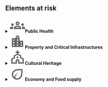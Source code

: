 <h2>Elements at risk</h2>
<details>
	<summary><img src="./icons/human.svg"><space><b>Public Health</b></summary>
	Advanced technologies combining machine learning, satellite data, and remote sensing can generate actionable tools for urban resilience to monitor, predict, and mitigate health risks. 
	<details style="margin-left: 20px;">
		<summary>Quantifying and evaluating the heat-stress hazard variability</summary>
		The aim of this project is the assessment and evaluation of the urban heat island (UHI) effect.
		To address this, a daily mean temperature map has been developed for Tuscany at a fine spatial scale of 100 × 100 m, using machine learning algorithms that integrate remote sensing (satellite) temperature data with urbanization and monitoring station data. 
		A harmonized geocode database has been created by combining Earth Observation (EO) satellite data, ground-monitoring stations, and other spatiotemporal predictors for Tuscany from 2003 to 2022.
		<details  style="margin-left: 40px;">
			<summary>Academic impact</summary> 
			Two-stage approach utilizing machine learning algorithms (gradient-boosted trees). In the first stage, missing moderate-resolution land surface temperature data from MODIS were imputed using spatiotemporal predictors (e.g., solar geometry and topography). In the second stage, spatiotemporal variations in observed ground-based Tmax and Tmin air temperature data were modeled at a 100 × 100 m resolution across Tuscany, incorporating stage-1 MODIS data and a range of variables, including topography, solar geometry, land cover, population, meteorological parameters derived from ERA5-land, and the Normalized Difference Vegetation Index (NDVI).
		</details>
		<details  style="margin-left: 40px;">
			<summary>Social impact</summary> 
			Populations living in cities are particularly vulnerable to non-optimal temperatures, urban areas often experience significantly warmer ambient temperatures compared to surrounding rural regions. As a result of this project, daily maps of Tmax and Tmin for Tuscany for the year 2022 have been produced.
		</details>
		Tuscany use case: <a href="https://unibari.sharepoint.com/:p:/r/sites/CN-HPCspoke5/_layouts/15/Doc2.aspx?action=edit&sourcedoc=%7B4e5e65ba-eeb6-41fd-9e3e-6c578ed76d66%7D&wdOrigin=TEAMS-MAGLEV.teamsSdk_ns.rwc&wdExp=TEAMS-TREATMENT&wdhostclicktime=1738252259565&web=1"  target="_blank">PPT</a><br>
		<span style="color:blue"> Francesco Sera UNIFI </span>
	</details>
	<details  style="margin-left: 20px;">
		<summary>Estimating air pollution concentration in urban areas</summary>
		This project aims at providing cities with the tools to predict and mitigate the health impacts of air pollution, ultimately enhancing overall urban resilience. This research explores the use of satellite data to create a digital twin of cities, offering real-time air quality monitoring and linking pollution levels to specific health outcomes. The intermediate product is an estimator of air pollution concentration using machine learning, XAI, and remote sensing and fine-grained weather reanalysis data. <br>
		<details  style="margin-left: 40px;">
			<summary>Academic Impact</summary> 
			Advances in decadal climate predictability and the performance of regional climate models.
		</details>
		<details  style="margin-left: 40px;">
			<summary>Economic Impact</summary> 
			Healthcare cost saving and identification of hotspots of neurodegenerative and oncologic diseases. Increased life expectancy and quality of life. Avoided cost from prevented environmental degradation.
		</details>
		<details  style="margin-left: 40px;">
			<summary>Social Impact</summary> 
			Addressing UN SDG 3.9 (By 2030, substantially reduce the number of deaths and illnesses from hazardous chemicals and air, water, and soil pollution and contamination) and 11.6 (Reduce the adverse per capita environmental impact of cities, including by paying special attention to air quality).
   		</details>			
		Use case: Italy @1km & @300m <a href="https://unibari.sharepoint.com/:p:/r/sites/CN-HPCspoke5/_layouts/15/Doc2.aspx?action=edit&sourcedoc=%7Bdb552b9e-4d53-4080-827c-86b44c9c4516%7D&wdOrigin=TEAMS-MAGLEV.teamsSdk_ns.rwc&wdExp=TEAMS-TREATMENT&wdhostclicktime=1738252176454&web=1"  target="_blank">PPT</a><br>
		<span style="color:blue"> Roberto Bellotti UNIBA </span><br>
	<small><span style="color:green">model, database &#8226; monitoring, socio-economic-environmental impact</span></small><br>
	</details>
</details>

<details>
	<summary><img src="./icons/building.svg"><space><b>Property and Critical Infrastructures</b></summary>
	<details style="margin-left: 20px;">
		<summary><b>Buildings</b></summary>
		<details style="margin-left: 20px;">
			<summary>Assessing building damage</summary>
			Building damage assessment involves evaluating the potential or actual damage to structures due to various hazards. The combination of hazard and vulnerability models allows for risk assessment, which estimates the expected damage to buildings due to earthquakes.<br>
			<span style="color:blue">Alberto Tofani ENEA </span>
		</details>	
		<details style="margin-left: 20px;">
			<summary>Extracting key features of buildings from satellite data</summary>
			Through deep learning techniques, satellite data can leveraged to extract key features of buildings, including their size, shape, function, and spatial distribution. This enables high-precision assessments of urban structures, supporting a range of applications from urban planning and development to disaster response and energy management. By automating the feature extraction process, the integration of deep learning reduces the time and cost associated with manual mapping, making it possible to analyze large, complex datasets in near real-time.<br>
			<a href="https://unibari.sharepoint.com/:p:/r/sites/CN-HPCspoke5/_layouts/15/Doc2.aspx?action=edit&sourcedoc=%7B1e60f668-b1c4-4ada-b67e-867e8cb78b6f%7D&wdOrigin=TEAMS-MAGLEV.teamsSdk_ns.rwc&wdExp=TEAMS-TREATMENT&wdhostclicktime=1738252388487&web=1" target="_blank">PPT</a><br>
			<span style="color:blue"> Roberto Bellotti UNIBA </span><br>
			<small><span style="color:green"> model, database </span></small>
		</details>
	</details>
	<details style="margin-left: 20px;">
		<summary><b>Coastal shores</b></summary>
		<details style="margin-left: 20px;">
			<summary>Monitoring subsidence or uplifting of coastal shores</summary>
				This project proposes a workflow that effectively outlines the presence of both subsidence and uplifting. These phenomena deserve continuous monitoring, both for environmental and infrastructural purposes. Using persistent interferometry collected from satellites and clustering algorithms we highlight the presence of homogeneous patterns using an  hypothesis testing procedure to evaluate and establish the presence of significant local spatial correlations (the LISA method). The designed workflow ensures the retrieval of homogeneous clusters and a reliable anomaly detection. <br>
				Sibari (CS) and Metaponto (MT) use case: <a href="https://unibari.sharepoint.com/:p:/r/sites/CN-HPCspoke5/_layouts/15/Doc2.aspx?action=edit&sourcedoc=%7B30293f2f-7066-498b-af21-efa262703e53%7D&wdOrigin=TEAMS-MAGLEV.teamsSdk_ns.rwc&wdExp=TEAMS-TREATMENT&wdhostclicktime=1738252108441&web=1" target="_blank">PPT</a><br>
				<span style="color:blue"> Roberto Bellotti UNIBA </span><br>
				<small><span style="color:green"> model  &#8226; landslides &#8226; hazard </span></small>
			</details>
			<details style="margin-left: 20px;">
				<summary>Coastal Evolution Impact</summary>
				case study: <a href="https://unibari.sharepoint.com/:p:/s/CN-HPCspoke5/EYzqpgBewMxNsGASWcfSMYgBBxDX4KnJBBKG8xjbDn0AGQ?e=Genm4U" target="_blank">PPT</a><br>
				<span style="color:blue">Alberto Tofani ENEA </span><br>
				<small><span style="color:green"> model  &#8226 climate change &#8226; vulnerability, socio-economic-environmental impact </span></small>
		</details>
	</details>
	<details style="margin-left: 20px;">
		<summary><b>Roads, bridges and transportation systems</b></summary>
		Transportation systems are essential for industrial production, and economic stability, with bridges and viaducts playing a crucial role in transportation networks. However, aging bridges present a significant challenge for urban resilience, requiring continuous monitoring and proper maintenance to ensure their durability, efficiency, and safety. Effective bridge classification and structural health monitoring are therefore vital for timely interventions, risk mitigation, and long-term preservation.
		<details style="margin-left: 40px;">
			<summary>Classifying bridges</summary>
			BridgesClassification - <a href="https://unibari.sharepoint.com/:p:/s/CN-HPCspoke5/EWaW7G0nvVhCtQzYR8W0I6cBdV1p60eY8C-FJ3EWJt-QXQ?e=H2E5g9" target="_blank">PPT</a><br>
			<span style="color:blue">Alberto Tofani ENEA </span>
		</details>
		<details style="margin-left: 40px;">
			<summary>Monitoring bridges</summary> 
			StrSalus - Bridge monitoring using sensor data to predict and prevent potential structural failures in key infrastructure. 
			<span style="color:blue">Alberto Tofani ENEA</span> <a href="https://unibari.sharepoint.com/:p:/s/CN-HPCspoke5/EWaW7G0nvVhCtQzYR8W0I6cBdV1p60eY8C-FJ3EWJt-QXQ?e=H2E5g9" target="_blank">PPT</a>
		</details>
		<details style="margin-left: 40px;">
			<summary>Model of traffic congestion</summary>
			This project develops numerical models that simulate traffic congestion and evacuation scenarios on road networks. It uses advanced algorithms (like Chebyshev polynomials) to predict and manage traffic flow during emergencies, improving evacuation efficiency in urban areas. <a href="https://unibari.sharepoint.com/:p:/r/sites/CN-HPCspoke5/_layouts/15/Doc2.aspx?action=edit&sourcedoc=%7B0cdd2a6f-743b-4c20-9df4-6c977a84a3a3%7D&wdOrigin=TEAMS-MAGLEV.teamsSdk_ns.rwc&wdExp=TEAMS-TREATMENT&wdhostclicktime=1738251635393&web=1" target="_blank">PPT</a><br>
			<span style="color:blue">Sabrina Francesca Pellegrino POLIBA<span><br>
			<small><span style="color:green"> model &#8226; monitoring, environmental impact</span></small>
		</details>
		<details style="margin-left: 40px;">
			<summary>Resilience of road networks</summary>
		    The overarching objective of this analysis is to deepen our understanding of the road network's resilience amidst various challenges and to devise pragmatic strategies for fortifying its strength and durability. Through meticulous examination and analysis, this study endeavors to contribute to the enhancement of Italy's critical infrastructures, ensuring their capacity to withstand and recover from adversities effectively. It focuses on the national road network in relation to environmental hazards, accounting for the mobility flux between Italian cities. The project includes constructing a high-resolution road network, associating municipalities with the nearest road nodes, and transforming the network into a weighted graph based on ISTAT mobility matrix values. <br>Apulia use case: <a href="https://unibari.sharepoint.com/:p:/r/sites/CN-HPCspoke5/_layouts/15/Doc2.aspx?action=edit&sourcedoc=%7B61c153a7-7d8f-4d39-834e-7e696e498849%7D&wdOrigin=TEAMS-MAGLEV.teamsSdk_ns.rwc&wdExp=TEAMS-TREATMENT&wdhostclicktime=1738251557098&web=1" target="_blank">PPT</a><br>
            <span style="color:blue">Roberto Bellotti UNIBA</span>
		</details>
	</details>
	<details style="margin-left: 20px;">
		<summary><b>Utilities </b></summary>
		Power and water distribution networks ensure the continuous supply of electricity and clean water to households, industries, and critical services. 
		Strengthening their resilience requires enhancing their capacity to withstand disruptions, recover quickly, and minimize service interruptions and economic losses. 
		This can be achieved through real-time monitoring, rapid response strategies, and the integration of distribution network data, mathematical models, and data-driven analytics.
		<details style="margin-left: 40px;"> 
			<summary>Water supply systems</summary>
			QuakeSimFlow - Assessing how water supply systems respond to earthquakes and other natural disasters, ensuring continuous supply in times of crisis. <br><a href="https://unibari.sharepoint.com/:p:/s/CN-HPCspoke5/EdZDr_qgmG9Nl4OMl8m1B4kBXO0-4Aqk21b7Gb9ODtbmNw?e=bhK6qN"" target="_blank">PPT</a> <br> <span style="color:blue">Alberto Tofani ENEA</span> 
		</details>
		<details style="margin-left: 40px;"> 
			<summary>Power distribution networks</summary>
 			recsim - Simulating the repair sequence for large-scale electrical grids, helping Distribution System Operators (DSOs) restore service after failures. This tool optimizes the repair process using mathematical models for parallel scheduling.
      		<a href="https://unibari.sharepoint.com/:p:/r/sites/CN-HPCspoke5/_layouts/15/Doc2.aspx?action=edit&sourcedoc=%7B90ccb117-4f8d-44d2-8c40-8767d0be7441%7D&wdOrigin=TEAMS-MAGLEV.teamsSdk_ns.rwc&wdExp=TEAMS-TREATMENT&wdhostclicktime=1738251725510&web=1" target="_blank">PPT</a> <br> 
			<span style="color:blue">Alberto Tofani ENEA</span>
		</details>
		<details style="margin-left: 40px;"> 
			<summary>Resilience of the Italian National Transmission Grid</summary>
			The project focuses on the resilience of the Italian National Transmission Grid (NTG) managed by TERNA under climate change scenarios. It aims to analyze geotechnical hazards, such as landslides and volumetric collapses, and meteo-climatic extremes, including cyclones and intense rainfall events, that could affect the NTG over the next two to three decades. 
			<details style="margin-left: 60px;">
				<summary>Academic Impact</summary>
				Advances in decadal climate predictability and the performance of regional climate models.
			</details>
			<details style="margin-left: 60px;">
				<summary>Economic Impact</summary> 
				Optimized climate adaptation investments for critical infrastructure. 
			</details>
			<details style="margin-left: 60px;">
				<summary>Social Impact</summary> 
				Secured energy supply for vulnerable communities facing extreme climatic events. 
			</details>
				<span style="color:blue">Alberto Tofani ENEA, Roberto Bellotti UNIBA </span>
			</details>
		</details>
	</details>
</details>

<details>
	<summary><img src="./icons/church.svg"><space><b>Cultural Heritage</b></summary>
	The preservation of historical heritage is essential to protecting cultural and architectural legacy. Advanced techniques like sensor data mining and machine learning can be used to monitor and maintain the structural integrity of historical buildings and infrastructure. By analyzing historical monitoring data, these technologies can predict the structural behavior of a critical historical building, ensuring its long-term stability. <br>
	<details style="margin-left: 20px;">
		<summary>Brunelleschi's Dome</summary>
		Long-term project aimed at monitoring the stability of the monument and predicting its future response to distressing phenomena.
		A first study apply machine learning tools to unveil hidden patterns and correlations that would reveal the structural behaviour of the Dome as a whole and of its main parts. A second study investigates the impact of temperature, humidity and earthquakes on the evolution of the Brunelleschi's Dome cracks and explores the interrelations among neighboring cracks. It also examines the dynamic response of cracks to exogenous thermal shocks. 
  		<details style="margin-left: 40px;">
  			<summary> Academic impact</summary>
			First effort to apply machine learning techniques and time series models (ARIMA, VAR, Impulse Response and Transfer Functions) for SHM 
  		</details>
		<details style="margin-left: 40px;">
			<summary> Economic impact</summary>
			Preventing financial losses associated with structural failures
		</details>
		<details style="margin-left: 40px;">
			<summary> Social impact</summary>
			Scalable monitoring approach to safeguard cultural heritage using rigorous statistical methods.
  		</details>
  		<a href="https://unibari.sharepoint.com/:p:/r/sites/CN-HPCspoke5/_layouts/15/Doc2.aspx?action=edit&sourcedoc=%7B16295ca5-5a64-4920-a908-c7a71646f5c5%7D&wdOrigin=TEAMS-MAGLEV.teamsSdk_ns.rwc&wdExp=TEAMS-TREATMENT&wdhostclicktime=1738251341507&web=1" target="_blank">PPT</a><br>
		<span style="color:blue">Fiammetta Menchetti UNIFI </span></li> 
	</details>
</details>

<details>
	<summary><img src="./icons/crop.svg"><space><b>Economy and Food supply</b></summary>
	<details style="margin-left: 20px;">
		<summary><b>Damage of the agricultural industry</b></summary>
		The sustainable management of land use plays a significant role in urban planning, influencing how land is allocated for residential, commercial, industrial, and recreational purposes. 
		<details style="margin-left: 40px;">
			<summary>Land use land cover change detection</b></summary>
			Researchers are exploring the use of AI to develop automated pipelines for land-use classification, with applications ranging from precision agriculture (e.g., monitoring crop health, such as olives and grapes) to addressing environmental issues like desertification and urbanization. AI-powered tools are being developed to monitor land-use patterns and predict their environmental impacts, helping to guide sustainable development practices.  <br>
			BAT province use case: <a href="https://unibari.sharepoint.com/:p:/r/sites/CN-HPCspoke5/_layouts/15/Doc2.aspx?action=edit&sourcedoc=%7Be3ac1610-975f-4886-b7b0-ed9c77dffe51%7D&wdOrigin=TEAMS-MAGLEV.teamsSdk_ns.rwc&wdExp=TEAMS-TREATMENT&wdhostclicktime=1738251246285&web=1 target="_blank">PPT</a> <br>
			<span style="color:blue">Roberto Bellotti UNIBA </span><br>
			<small><span style="color:green"> model, database  &#8226; exposure</span></small>
		</details>
		<details style="margin-left: 40px;">
			<summary>Crops vs Climatic Variations</b></summary>
			The sensitivity of the agricultural production system to short- and long-term climate variations significantly affects the availability and prices of food resources, raising relevant issues of sustainability and food security. 
			To evaluate the vulnerability of crop yield to short-term climate fluctuations and to determine whether it changes over time, UNIVAQ conducted a statistical analysis focusing on main crops in the Abruzzo region (central Italy), as case studies, such as wheat, olive and grape.<br>
			Abruzzo case study: <a href="https://unibari.sharepoint.com/:p:/s/CN-HPCspoke5/EYO-LxxZYR1NiXiSfOINx3UBmsbHz7CqXQOcKwz-jhslvQ?e=tOAKIF" target="_blank">PPT</a><br>
			Po plain case study<br>
			<span style="color:blue"> Marco Tallini UNIVAQ </span><br>
			<small><span style="color:green"> GIS, multi-parameter database, model, tool  &#8226; climatic variations, extreme events &#8226; agrometeorology, climatic analysis </span></small>
		</details>
	</details>
</details>

<!-- <details>
	<summary><b>Environment</b><img src="./icons/crop.svg"></summary> <b>Damage to ecosystems (forests, wetlands, oceans)</b><br>
 	<b>Pollution and contamination of water, air, soil</b><br>
	<b>Habitat destruction for wildlife</b>
</details>
-->



   
  

